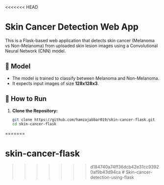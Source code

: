 <<<<<<< HEAD
# Skin Cancer Detection Web App

This is a Flask-based web application that detects skin cancer (Melanoma vs Non-Melanoma) from uploaded skin lesion images using a Convolutional Neural Network (CNN) model.

## 🧠 Model
- The model is trained to classify between Melanoma and Non-Melanoma.
- It expects input images of size **128x128x3**.

## 🚀 How to Run

1. **Clone the Repository:**
   ```bash
   git clone https://github.com/hamzajabbar019/skin-cancer-flask.git
   cd skin-cancer-flask
=======
# skin-cancer-flask
>>>>>>> d184740a74ff36dcb42e31cc93920af9b43d94ca
#   S k i n - c a n c e r - d e t e c t i o n - u s i n g - f l a s k  
 